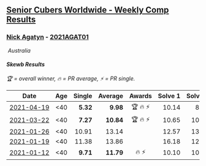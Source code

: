<style>table {white-space: nowrap;}</style>
<link rel="stylesheet" type="text/css" href="/scw-comp/css/flags.css" />

## [Senior Cubers Worldwide - Weekly Comp Results](/scw-comp/results/)
### [Nick Agatyn](README.md) - [2021AGAT01](https://www.worldcubeassociation.org/persons/2021AGAT01?event=skewb)

<i class="flag flag-AU" />&nbsp;Australia

#### Skewb Results

<span style="white-space: nowrap;">🏆 = overall winner</span>, <span style="white-space: nowrap;">🔥 = PR average</span>, <span style="white-space: nowrap;">⚡ = PR single</span>.

| Date | Age | Single | Average | Awards | Solve 1 | Solve 2 | Solve 3 | Solve 4 | Solve 5 | Video |
| :--: | :--: | --: | --: | :--: | --: | --: | --: | --: | --: | :-- |
| [2021-04-19](../../results/2021-04-19/skewb.md) | <40 | **5.32** | **9.98** | 🏆 🔥 ⚡ | 10.14 | 8.93 | 15.98 | **5.32** | 10.86 | [Desktop](https://www.facebook.com/757743227/videos/10161208448793228) / [Mobile](https://m.facebook.com/757743227/videos/10161208448793228) |
| [2021-03-22](../../results/2021-03-22/skewb.md) | <40 | **7.27** | **10.84** | 🏆 🔥 ⚡ | 10.65 | 10.41 | 12.02 | **7.27** | 11.47 | [Desktop](https://www.facebook.com/757743227/videos/10161121200393228) / [Mobile](https://m.facebook.com/757743227/videos/10161121200393228) |
| [2021-01-26](../../results/2021-01-26/skewb.md) | <40 | 10.91 | 13.14 |  | 12.57 | 13.73 | 18.37 | 10.91 | 13.11 | [Desktop](https://www.facebook.com/757743227/videos/10160923496038228) / [Mobile](https://m.facebook.com/757743227/videos/10160923496038228) |
| [2021-01-19](../../results/2021-01-19/skewb.md) | <40 | 11.38 | 13.86 |  | 16.18 | 12.07 | 13.34 | 11.38 | 18.83 | [Desktop](https://www.facebook.com/757743227/videos/10160878488273228) / [Mobile](https://m.facebook.com/757743227/videos/10160878488273228) |
| [2021-01-12](../../results/2021-01-12/skewb.md) | <40 | **9.71** | **11.79** | 🔥 ⚡ | 10.10 | 10.91 | **9.71** | 14.37 | 14.42 | [Desktop](https://www.facebook.com/events/769013407298654/permalink/769447303921931) / [Mobile](https://m.facebook.com/events/769013407298654?view=permalink&id=769447303921931) |


<!-- Global site tag (gtag.js) - Google Analytics -->
<script async src="https://www.googletagmanager.com/gtag/js?id=UA-86348435-3"></script>
<script>window.dataLayer = window.dataLayer || []; function gtag() {dataLayer.push(arguments);} gtag('js', new Date()); gtag('config', 'UA-86348435-3');</script>
